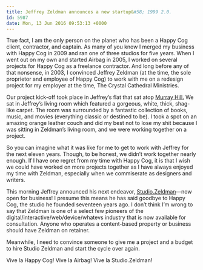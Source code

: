 ```yaml
---
title: Jeffrey Zeldman announces a new startup&#58; 1999 2.0.
id: 5987
date: Mon, 13 Jun 2016 09:53:13 +0000
---
```


True fact, I am the only person on the planet who has been a Happy Cog client, contractor, and captain. As many of you know I merged my business with Happy Cog in 2009 and ran one of three studios for five years. When I went out on my own and started Airbag in 2005, I worked on several projects for Happy Cog as a freelance contractor. And long before any of that nonsense, in 2003, I convinced Jeffrey Zeldman (at the time, the sole proprietor and employee of Happy Cog) to work with me on a redesign project for my employer at the time, The Crystal Cathedral Ministries.  

Our project kick-off took place in Jeffrey’s flat that sat atop [Murray Hill.](https://en.wikipedia.org/wiki/Murray_Hill,_Manhattan) We sat in Jeffrey’s living room which featured a gorgeous, white, thick, shag-like carpet. The room was surrounded by a fantastic collection of books, music, and movies (everything classic or destined to be). I took a spot on an amazing orange leather couch and did my best not to lose my shit because I was sitting in Zeldman’s living room, and we were working together on a project.  

So you can imagine what it was like for me to get to work with Jeffrey for the next eleven years. Though, to be honest, we didn’t work together nearly enough. If I have one regret from my time with Happy Cog, it is that I wish we could have worked on more projects together as I have always enjoyed my time with Zeldman, especially when we commiserate as designers and writers.  

This morning Jeffrey announced his next endeavor, [Studio.Zeldman](http://studio.zeldman.com)—now open for business! I presume this means he has said goodbye to Happy Cog, the studio he founded seventeen years ago. I don’t think I’m wrong to say that Zeldman is one of a select few pioneers of the digital/interactive/web/device/whatevs industry that is now available for consultation. Anyone who operates a content-based property or business should have Zeldman on retainer.  

Meanwhile, I need to convince someone to give me a project and a budget to hire Studio Zeldman and start the cycle over again.  

Vive la Happy Cog! Vive la Airbag! Vive la Studio.Zeldman!





